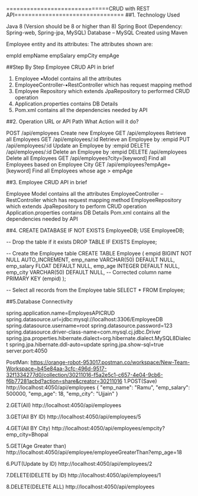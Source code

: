 ==============================CRUD with REST API================================
##1.
Technology Used

Java 8 (Version should be 8 or higher than 8)
Spring Boot (Dependency: Spring-web, Spring-jpa, MySQL)
Database – MySQL
Created using Maven

Employee entity and its attributes:
The attributes shown are:

empId
empName
empSalary
empCity
empAge

##Step By Step 
Employee CRUD API in brief
1. Employee ▪️Model contains all the attributes
2. EmployeeController-▪️RestController which has request mapping method
3. Employee Repository which extends JpaRepository to performed CRUD operation
4. Application.properties contains DB Details
5. Pom.xml contains all the dependencies needed by API

##2.
Operation	URL or API Path		 What Action will it do?

POST		/api/employees			 Create new Employee
GET		/api/employees			 Retrieve all Employees
GET		/api/employees/:id		 Retrieve an Employee by :empid
PUT		/api/employees/:id		 Update an Employee by :empid
DELETE		/api/employees/:id		 Delete an Employee by :empid
DELETE		/api/employees			 Delete all Employees
GET		/api/employees?city=[keyword]	 Find all Employees based on Employee City
GET		/api/employees?empAge=[keyword] Find all Employees whose age > empAge


##3.
Employee CRUD API in brief

Employee Model contains all the attributes
EmployeeController – RestController which has request mapping method
EmployeeRepository which extends JpaRepository to perform CRUD operation
Application.properties contains DB Details
Pom.xml contains all the dependencies needed by API


##4.
CREATE DATABASE IF NOT EXISTS EmployeeDB;
USE EmployeeDB;

-- Drop the table if it exists
DROP TABLE IF EXISTS Employee;

-- Create the Employee table
CREATE TABLE Employee (
    empid BIGINT NOT NULL AUTO_INCREMENT,
    emp_name VARCHAR(50) DEFAULT NULL,
    emp_salary FLOAT DEFAULT NULL,
    emp_age INTEGER DEFAULT NULL,
    emp_city VARCHAR(50) DEFAULT NULL, -- Corrected column name
    PRIMARY KEY (empid)
);

-- Select all records from the Employee table
SELECT * FROM Employee;


##5.Database Connectivity

spring.application.name=EmployesAPICRUD
spring.datasource.url=jdbc:mysql://localhost:3306/EmployeeDB
spring.datasource.username=root
spring.datasource.password=123
spring.datasource.driver-class-name=com.mysql.cj.jdbc.Driver
spring.jpa.properties.hibernate.dialect=org.hibernate.dialect.MySQL8Dialect
spring.jpa.hibernate.ddl-auto=update
spring.jpa.show-sql=true
server.port:4050


PostMan:
https://orange-robot-953017.postman.co/workspace/New-Team-Workspace~b45e84aa-3cfc-496d-9517-32f1334277d0/collection/30211016-f5a2e5c1-c657-4e04-9cb6-f6b77281acbd?action=share&creator=30211016
1.POST(Save)
http://localhost:4050/api/employees
{
    "emp_name": "Ramu",
    "emp_salary": 500000,
    "emp_age": 18,
    "emp_city": "Ujjain"
}

2.GET(All)
http://localhost:4050/api/employees

3.GET(All BY ID)
http://localhost:4050/api/employees/5

4.GET(All BY City)
http://localhost:4050/api/employees/empcity?emp_city=Bhopal

5.GET(Age Greater than)
http://localhost:4050/api/employee/employeeGreaterThan?emp_age=18

6.PUT(Update by ID)
http://localhost:4050/api/employees/2

7.DELETE(DELETE by ID)
http://localhost:4050/api/employees/1

8.DELETE(DELETE ALL)
http://localhost:4050/api/employees
